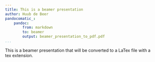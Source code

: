 ```yaml
---
title: This is a beamer presentation
author: Huub de Beer
pandocomatic_:
    pandoc:
        from: markdown
        to: beamer
        output: beamer_presentation_to_pdf.pdf
...
```


This is a beamer presentation that will be converted to a LaTex file with a tex extension.

